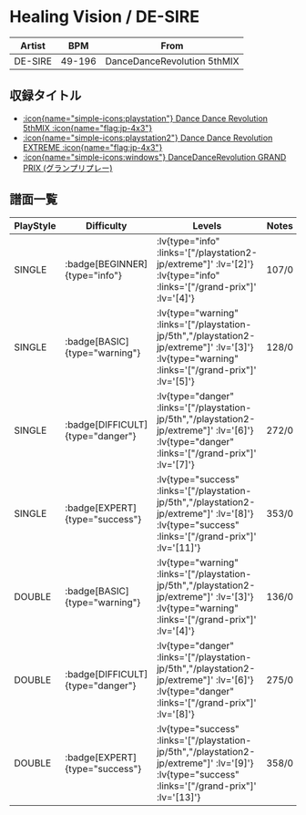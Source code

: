 # Healing Vision / DE-SIRE

|Artist|BPM|From|
|------|---|----|
|DE-SIRE|49-196|DanceDanceRevolution 5thMIX|

## 収録タイトル

- [ :icon{name="simple-icons:playstation"} Dance Dance Revolution 5thMIX :icon{name="flag:jp-4x3"} ](/playstation-jp/5th)
- [ :icon{name="simple-icons:playstation2"} Dance Dance Revolution EXTREME :icon{name="flag:jp-4x3"} ](/playstation2-jp/extreme)
- [ :icon{name="simple-icons:windows"} DanceDanceRevolution GRAND PRIX (グランプリプレー)](/grand-prix)

## 譜面一覧

|PlayStyle|Difficulty|Levels|Notes|Movie|
|---------|----------|------|-----|-----|
|SINGLE| :badge[BEGINNER]{type="info"} | :lv{type="info" :links='["/playstation2-jp/extreme"]' :lv='[2]'}  :lv{type="info" :links='["/grand-prix"]' :lv='[4]'} |107/0||
|SINGLE| :badge[BASIC]{type="warning"} | :lv{type="warning" :links='["/playstation-jp/5th","/playstation2-jp/extreme"]' :lv='[3]'}  :lv{type="warning" :links='["/grand-prix"]' :lv='[5]'} |128/0||
|SINGLE| :badge[DIFFICULT]{type="danger"} | :lv{type="danger" :links='["/playstation-jp/5th","/playstation2-jp/extreme"]' :lv='[6]'}  :lv{type="danger" :links='["/grand-prix"]' :lv='[7]'} |272/0||
|SINGLE| :badge[EXPERT]{type="success"} | :lv{type="success" :links='["/playstation-jp/5th","/playstation2-jp/extreme"]' :lv='[8]'}  :lv{type="success" :links='["/grand-prix"]' :lv='[11]'} |353/0||
|DOUBLE| :badge[BASIC]{type="warning"} | :lv{type="warning" :links='["/playstation-jp/5th","/playstation2-jp/extreme"]' :lv='[3]'}  :lv{type="warning" :links='["/grand-prix"]' :lv='[4]'} |136/0||
|DOUBLE| :badge[DIFFICULT]{type="danger"} | :lv{type="danger" :links='["/playstation-jp/5th","/playstation2-jp/extreme"]' :lv='[6]'}  :lv{type="danger" :links='["/grand-prix"]' :lv='[8]'} |275/0||
|DOUBLE| :badge[EXPERT]{type="success"} | :lv{type="success" :links='["/playstation-jp/5th","/playstation2-jp/extreme"]' :lv='[9]'}  :lv{type="success" :links='["/grand-prix"]' :lv='[13]'} |358/0||
